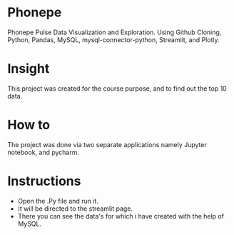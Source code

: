 # Phonepe
Phonepe Pulse Data Visualization and Exploration. Using Github Cloning, Python, Pandas, MySQL, mysql-connector-python, Streamlit, and Plotly.
# Insight
This project was created for the course purpose, and to find out the top 10 data.
# How to
The project was done via two separate applications namely Jupyter notebook, and pycharm.
# Instructions
* Open the .Py file and run it. 
* It will be directed to the streamlit page.
* There you can see the data's for which i have created with the help of MySQL.
